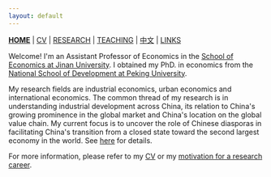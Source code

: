 ```yaml
---
layout: default
---
```



[**HOME**](./index.md) | [CV](./assets/CV_FanghaoChen_220927.pdf) | [RESEARCH](./research.md) | [TEACHING](./teaching.md) | [中文](./chinesepage.md) | [LINKS](./links.md)

Welcome! I'm an Assistant Professor of Economics in the [School of Economics at Jinan University](https://ec.jnu.edu.cn/). I obtained my PhD. in economics from the [National School of Development at Peking University](https://www.nsd.pku.edu.cn/).

My research fields are industrial economics, urban economics and international economics. The common thread of my research is in understanding industrial development across China, its relation to China's growing prominence in the global market and China's location on the global value chain. My current focus is to uncover the role of Chinese diasporas in facilitating China's transition from a closed state toward the second largest economy in the world. See [here](https://papers.ssrn.com/sol3/papers.cfm?abstract_id=4004159) for details.

For more information, please refer to my [CV](./assets/CV_FanghaoChen_220927.pdf) or my [motivation for a research career](https://mp.weixin.qq.com/s?__biz=Mzg4MzE0ODY0Mw==&mid=2247491382&idx=1&sn=992dc4dda38bfd95d5c2b47848fc5a81&chksm=cf4a8d3af83d042c96f68c98b9406eab25df4ce418b6778fccdee755fc9e499decfb44498855&mpshare=1&scene=24&srcid=12203KNxFd0xsEh7nM7ZzhKn&sharer_sharetime=1639991731014&sharer_shareid=009d752390d3ca9d149b0d31038375f0#rd).

